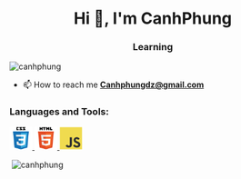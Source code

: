 <h1 align="center">Hi 👋, I'm CanhPhung</h1>
<h3 align="center">Learning</h3>

<p align="left"> <img src="https://komarev.com/ghpvc/?username=canhphung&label=Profile%20views&color=0e75b6&style=flat" alt="canhphung" /> </p>

- 📫 How to reach me **Canhphungdz@gmail.com**


<h3 align="left">Languages and Tools:</h3>
<p align="left"> <a href="https://www.w3schools.com/css/" target="_blank"> <img src="https://raw.githubusercontent.com/devicons/devicon/master/icons/css3/css3-original-wordmark.svg" alt="css3" width="40" height="40"/> </a> <a href="https://www.w3.org/html/" target="_blank"> <img src="https://raw.githubusercontent.com/devicons/devicon/master/icons/html5/html5-original-wordmark.svg" alt="html5" width="40" height="40"/> </a> <a href="https://developer.mozilla.org/en-US/docs/Web/JavaScript" target="_blank"> <img src="https://raw.githubusercontent.com/devicons/devicon/master/icons/javascript/javascript-original.svg" alt="javascript" width="40" height="40"/> </a> </p>

<p>&nbsp;<img align="center" src="https://github-readme-stats.vercel.app/api?username=canhphung&show_icons=true&locale=en" alt="canhphung" /></p>

<!---
canhphung/canhphung is a ✨ special ✨ repository because its `README.md` (this file) appears on your GitHub profile.
You can click the Preview link to take a look at your changes.
--->
